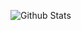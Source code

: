 <!---<p align="center">
  <img align="center" src="./.github/images/CYBERPUNK3_3.png" width="700px"/>
</p>-->

![Github Stats](https://github-readme-stats.vercel.app/api?username=0x20f&count_private=true&show_icons=true&hide_title=true&hide_border=true&include_all_commits=true)

